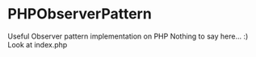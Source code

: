 PHPObserverPattern
==================

Useful Observer pattern implementation on PHP
Nothing to say here... :)
Look at index.php
